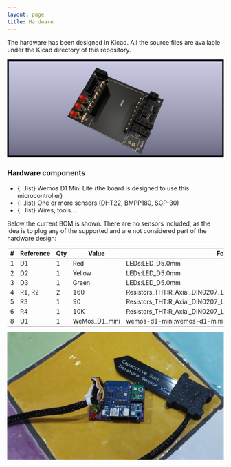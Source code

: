 ```yaml
---
layout: page
title: Hardware
---
```

The hardware has been designed in Kicad. All the source files are available under the Kicad directory of this repository.

![](pics/meteo-home-kicad.png)

### Hardware components
- {:  .list} Wemos D1 Mini Lite (the board is designed to use this microcontroller)
- {:  .list} One or more sensors (DHT22, BMPP180, SGP-30)
- {:  .list} Wires, tools...

Below the current BOM is shown. There are no sensors included, as the idea is to plug any of the supported and are not considered part of the hardware design:

|#  |Reference|Qty|Value                     |Footprint                                                     |
|---|---------|---|--------------------------|--------------------------------------------------------------|
|1  |D1       |1  |Red                       |LEDs:LED_D5.0mm                                               |
|2  |D2       |1  |Yellow                    |LEDs:LED_D5.0mm                                               |
|3  |D3       |1  |Green                     |LEDs:LED_D5.0mm                                               |
|4  |R1, R2   |2  |160                       |Resistors_THT:R_Axial_DIN0207_L6.3mm_D2.5mm_P7.62mm_Horizontal|
|5  |R3       |1  |90                        |Resistors_THT:R_Axial_DIN0207_L6.3mm_D2.5mm_P7.62mm_Horizontal|
|6  |R4       |1  |10K                       |Resistors_THT:R_Axial_DIN0207_L6.3mm_D2.5mm_P7.62mm_Horizontal|
|8  |U1       |1  |WeMos_D1_mini             |wemos-d1-mini:wemos-d1-mini-with-pin-header                   |



![Real hardware](pics/meteo-home-wemos.png)

